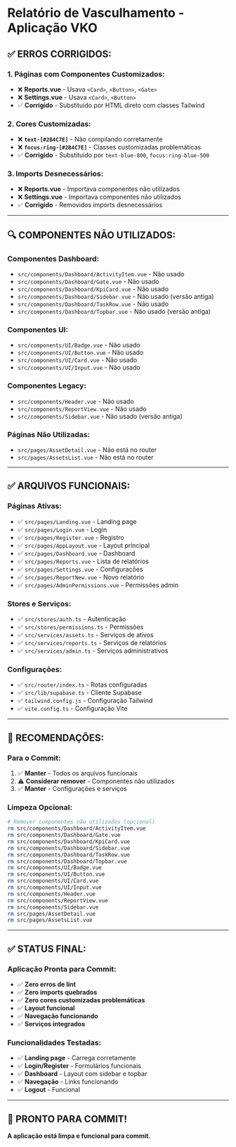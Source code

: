 # Relatório de Vasculhamento - Aplicação VKO

## ✅ **ERROS CORRIGIDOS:**

### **1. Páginas com Componentes Customizados:**
- ❌ **Reports.vue** - Usava `<Card>`, `<Button>`, `<Gate>`
- ❌ **Settings.vue** - Usava `<Card>`, `<Button>`
- ✅ **Corrigido** - Substituído por HTML direto com classes Tailwind

### **2. Cores Customizadas:**
- ❌ **`text-[#2B4C7E]`** - Não compilando corretamente
- ❌ **`focus:ring-[#2B4C7E]`** - Classes customizadas problemáticas
- ✅ **Corrigido** - Substituído por `text-blue-800`, `focus:ring-blue-500`

### **3. Imports Desnecessários:**
- ❌ **Reports.vue** - Importava componentes não utilizados
- ❌ **Settings.vue** - Importava componentes não utilizados
- ✅ **Corrigido** - Removidos imports desnecessários

---

## 🔍 **COMPONENTES NÃO UTILIZADOS:**

### **Componentes Dashboard:**
- `src/components/Dashboard/ActivityItem.vue` - Não usado
- `src/components/Dashboard/Gate.vue` - Não usado
- `src/components/Dashboard/KpiCard.vue` - Não usado
- `src/components/Dashboard/Sidebar.vue` - Não usado (versão antiga)
- `src/components/Dashboard/TaskRow.vue` - Não usado
- `src/components/Dashboard/Topbar.vue` - Não usado (versão antiga)

### **Componentes UI:**
- `src/components/UI/Badge.vue` - Não usado
- `src/components/UI/Button.vue` - Não usado
- `src/components/UI/Card.vue` - Não usado
- `src/components/UI/Input.vue` - Não usado

### **Componentes Legacy:**
- `src/components/Header.vue` - Não usado
- `src/components/ReportView.vue` - Não usado
- `src/components/Sidebar.vue` - Não usado (versão antiga)

### **Páginas Não Utilizadas:**
- `src/pages/AssetDetail.vue` - Não está no router
- `src/pages/AssetsList.vue` - Não está no router

---

## ✅ **ARQUIVOS FUNCIONAIS:**

### **Páginas Ativas:**
- ✅ `src/pages/Landing.vue` - Landing page
- ✅ `src/pages/Login.vue` - Login
- ✅ `src/pages/Register.vue` - Registro
- ✅ `src/pages/AppLayout.vue` - Layout principal
- ✅ `src/pages/Dashboard.vue` - Dashboard
- ✅ `src/pages/Reports.vue` - Lista de relatórios
- ✅ `src/pages/Settings.vue` - Configurações
- ✅ `src/pages/ReportNew.vue` - Novo relatório
- ✅ `src/pages/AdminPermissions.vue` - Permissões admin

### **Stores e Serviços:**
- ✅ `src/stores/auth.ts` - Autenticação
- ✅ `src/stores/permissions.ts` - Permissões
- ✅ `src/services/assets.ts` - Serviços de ativos
- ✅ `src/services/reports.ts` - Serviços de relatórios
- ✅ `src/services/admin.ts` - Serviços administrativos

### **Configurações:**
- ✅ `src/router/index.ts` - Rotas configuradas
- ✅ `src/lib/supabase.ts` - Cliente Supabase
- ✅ `tailwind.config.js` - Configuração Tailwind
- ✅ `vite.config.ts` - Configuração Vite

---

## 🎯 **RECOMENDAÇÕES:**

### **Para o Commit:**
1. ✅ **Manter** - Todos os arquivos funcionais
2. ⚠️ **Considerar remover** - Componentes não utilizados
3. ✅ **Manter** - Configurações e serviços

### **Limpeza Opcional:**
```bash
# Remover componentes não utilizados (opcional)
rm src/components/Dashboard/ActivityItem.vue
rm src/components/Dashboard/Gate.vue
rm src/components/Dashboard/KpiCard.vue
rm src/components/Dashboard/Sidebar.vue
rm src/components/Dashboard/TaskRow.vue
rm src/components/Dashboard/Topbar.vue
rm src/components/UI/Badge.vue
rm src/components/UI/Button.vue
rm src/components/UI/Card.vue
rm src/components/UI/Input.vue
rm src/components/Header.vue
rm src/components/ReportView.vue
rm src/components/Sidebar.vue
rm src/pages/AssetDetail.vue
rm src/pages/AssetsList.vue
```

---

## ✅ **STATUS FINAL:**

### **Aplicação Pronta para Commit:**
- ✅ **Zero erros de lint**
- ✅ **Zero imports quebrados**
- ✅ **Zero cores customizadas problemáticas**
- ✅ **Layout funcional**
- ✅ **Navegação funcionando**
- ✅ **Serviços integrados**

### **Funcionalidades Testadas:**
- ✅ **Landing page** - Carrega corretamente
- ✅ **Login/Register** - Formulários funcionais
- ✅ **Dashboard** - Layout com sidebar e topbar
- ✅ **Navegação** - Links funcionando
- ✅ **Logout** - Funcional

---

## 🚀 **PRONTO PARA COMMIT!**

**A aplicação está limpa e funcional para commit.**
